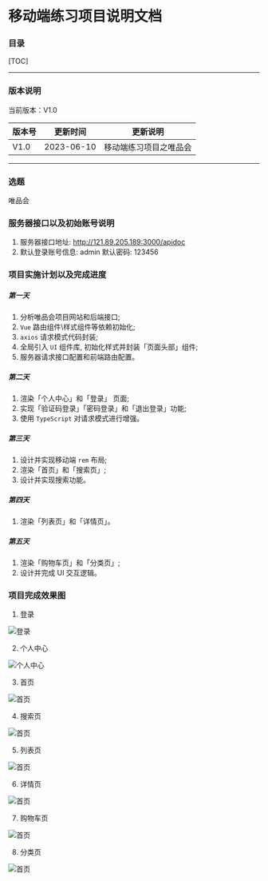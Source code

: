 # 移动端练习项目说明文档

### 目录

[TOC]

------

### 版本说明

当前版本：V1.0

| 版本号 | 更新时间   | 更新说明                                           |
| ------ | ---------- | -------------------------------------------------- |
| V1.0   | 2023-06-10 | 移动端练习项目之唯品会 |

-----

### 选题

唯品会

### 服务器接口以及初始账号说明

1. 服务器接口地址: http://121.89.205.189:3000/apidoc
2. 默认登录账号信息: admin  默认密码: 123456


### 项目实施计划以及完成进度

##### 第一天

  1. 分析唯品会项目网站和后端接口;
  2. `Vue` 路由组件\样式组件等依赖初始化;
  3. `axios` 请求模式代码封装;
  4. 全局引入 `UI` 组件库, 初始化样式并封装「页面头部」组件;
  5. 服务器请求接口配置和前端路由配置。

##### 第二天

  1. 渲染「个人中心」和「登录」 页面;
  2. 实现「验证码登录」「密码登录」和「退出登录」功能;
  3. 使用 `TypeScript` 对请求模式进行增强。

##### 第三天

 1. 设计并实现移动端 `rem` 布局;
 2. 渲染「首页」和「搜索页」;
 3. 设计并实现搜索功能。

##### 第四天

 1. 渲染「列表页」和「详情页」。

##### 第五天

 1. 渲染「购物车页」和「分类页」;
 2. 设计并完成 UI 交互逻辑。

### 项目完成效果图

1. 登录

![登录](./images/loginPage.png)

2. 个人中心

![个人中心](./images/centerPage.png)

3. 首页

![首页](./images/homePage.png)

4. 搜索页

![首页](./images/searchPage.png)

5. 列表页

![首页](./images/listPage.png)

6. 详情页

![首页](./images/detailPage.png)

7. 购物车页

![首页](./images/cartPage.png)

8. 分类页

![首页](./images/catePage.png)

